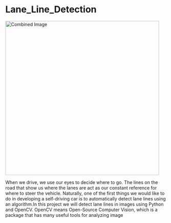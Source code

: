 # Lane_Line_Detection

<img src="examples/laneLines_thirdPass.jpg" width="480" alt="Combined Image" />

When we drive, we use our eyes to decide where to go. The lines on the road that show us where the lanes are act as our constant reference for where to steer the vehicle. Naturally, one of the first things we would like to do in developing a self-driving car is to automatically detect lane lines using an algorithm.In this project we will detect lane lines in images using Python and OpenCV. OpenCV means Open-Source Computer Vision, which is a package that has many useful tools for analyzing image
